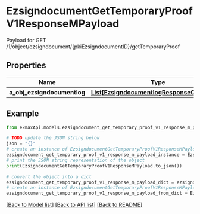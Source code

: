# EzsigndocumentGetTemporaryProofV1ResponseMPayload

Payload for GET /1/object/ezsigndocument/{pkiEzsigndocumentID}/getTemporaryProof

## Properties

Name | Type | Description | Notes
------------ | ------------- | ------------- | -------------
**a_obj_ezsigndocumentlog** | [**List[EzsigndocumentlogResponseCompound]**](EzsigndocumentlogResponseCompound.md) |  | 

## Example

```python
from eZmaxApi.models.ezsigndocument_get_temporary_proof_v1_response_m_payload import EzsigndocumentGetTemporaryProofV1ResponseMPayload

# TODO update the JSON string below
json = "{}"
# create an instance of EzsigndocumentGetTemporaryProofV1ResponseMPayload from a JSON string
ezsigndocument_get_temporary_proof_v1_response_m_payload_instance = EzsigndocumentGetTemporaryProofV1ResponseMPayload.from_json(json)
# print the JSON string representation of the object
print(EzsigndocumentGetTemporaryProofV1ResponseMPayload.to_json())

# convert the object into a dict
ezsigndocument_get_temporary_proof_v1_response_m_payload_dict = ezsigndocument_get_temporary_proof_v1_response_m_payload_instance.to_dict()
# create an instance of EzsigndocumentGetTemporaryProofV1ResponseMPayload from a dict
ezsigndocument_get_temporary_proof_v1_response_m_payload_from_dict = EzsigndocumentGetTemporaryProofV1ResponseMPayload.from_dict(ezsigndocument_get_temporary_proof_v1_response_m_payload_dict)
```
[[Back to Model list]](../README.md#documentation-for-models) [[Back to API list]](../README.md#documentation-for-api-endpoints) [[Back to README]](../README.md)


